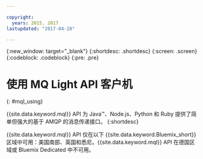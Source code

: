 ```yaml
---

copyright:
  years: 2015, 2017
lastupdated: "2017-04-28"

---
```


{:new_window: target="_blank"}
{:shortdesc: .shortdesc}
{:screen: .screen}
{:codeblock: .codeblock}
{:pre: .pre}

# 使用 MQ Light API 客户机
{: #mql_using}

{{site.data.keyword.mql}} API 为 Java&trade;、Node.js、Python 和 Ruby 提供了简单但强大的基于 AMQP 的消息传递接口。
{:shortdesc}

{{site.data.keyword.mql}} API 仅在以下 {{site.data.keyword.Bluemix_short}} 区域中可用：美国南部、英国和悉尼。{{site.data.keyword.mql}} API 在德国区域或 Bluemix Dedicated 中不可用。
